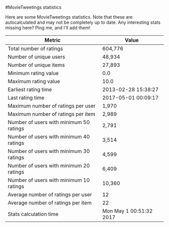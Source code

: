#MovieTweetings statistics

Here are some MovieTweetings statistics. Note that these are autocalculated and may not be completely up to date. Any interesting stats missing here? Ping me, and I'll add them!

Metric | Value
--- | ---
Total number of ratings                 | 604,776
Number of unique users                  | 48,934
Number of unique items                  | 27,893
Minimum rating value                    | 0.0
Maximum rating value                    | 10.0
Earliest rating time                    | 2013-02-28 15:38:27
Last rating time                        | 2017-05-01 00:09:17
Maximum number of ratings per user      | 1,970
Maximum number of ratings per item      | 2,989
Number of users with minimum 50 ratings | 2,791
Number of users with minimum 40 ratings | 3,514
Number of users with minimum 30 ratings | 4,599
Number of users with minimum 20 ratings | 6,409
Number of users with minimum 10 ratings | 10,360
Average number of ratings per user      | 12
Average number of ratings per item      | 22
Stats calculation time                  | Mon May  1 00:51:32 2017

